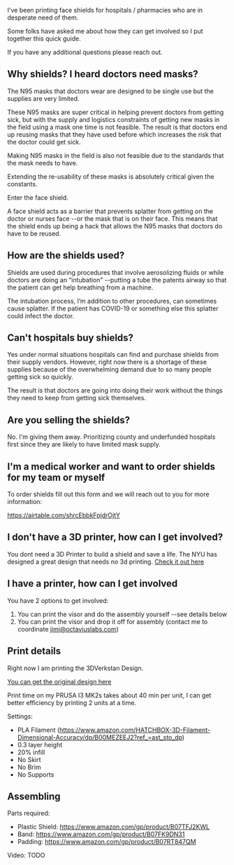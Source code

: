 I've been printing face shields for hospitals / pharmacies who are in desperate need of them.

Some folks have asked me about how they can get involved so I put together this quick guide.

If you have any additional questions please reach out.

## Why shields? I heard doctors need masks?
The N95 masks that doctors wear are designed to be single use but the supplies are very limited.

These N95 masks are super critical in helping prevent doctors from getting sick, but with the supply and logistics constraints of getting new masks in the field using a mask one time is not feasible. The result is that doctors end up reusing masks that they have used before which increases the risk that the doctor could get sick.

Making N95 masks in the field is also not feasible due to the standards that the mask needs to have.

Extending the re-usability of these masks is absolutely critical given the constants.

Enter the face shield.

A face shield acts as a barrier that prevents splatter from getting on the doctor or nurses face --or the mask that is on their face. This means that the shield ends up being a hack that allows the N95 masks that doctors do have to be reused.

## How are the shields used?

Shields are used during procedures that involve aerosolizing fluids or while doctors are doing  an “intubation" --putting a tube the patents airway so that the patient can get help breathing from a machine.

The intubation process, I’m addition to other procedures, can sometimes cause splatter. If the patient has COVID-19 or something else this splatter could infect the doctor.

## Can't hospitals buy shields?

Yes under normal situations hospitals can find and purchase shields from their supply vendors. However, right now there is a shortage of these supplies because of the overwhelming demand due to so many people getting sick so quickly.

The result is that doctors are going into doing their work without the things they need to keep from getting sick themselves.

## Are you selling the shields?
No. I'm giving them away. Prioritizing county and underfunded hospitals first since they are likely to have limited mask supply.

## I'm a medical worker and want to order shields for my team or myself
To order shields fill out this form and we will reach out to you for more information:

https://airtable.com/shrcEbbkFpjdrOjtY


## I don't have a 3D printer, how can I get involved?
You dont need a 3D Printer to build a shield and save a life. The NYU has designed a great design that needs no 3d printing. [Check it out here](https://open-face-website.now.sh/) 

## I have a printer, how can I get involved

You have 2 options to get involved:
1. You can print the visor and do the assembly yourself --see details below
2. You can print the visor and drop it off for assembly (contact me to coordinate jimi@octaviuslabs.com)

## Print details

Right now I am printing the 3DVerkstan Design.

[You can get the original design here](https://3dverkstan.se/protective-visor/protective-visor-versions/)

Print time on my PRUSA I3 MK2s takes about 40 min per unit, I can get better efficiency by printing 2 units at a time.

Settings:
- PLA Filament (https://www.amazon.com/HATCHBOX-3D-Filament-Dimensional-Accuracy/dp/B00MEZEEJ2?ref_=ast_sto_dp)
- 0.3 layer height
- 20% infill
- No Skirt
- No Brim
- No Supports

## Assembling
Parts required:
- Plastic Shield: https://www.amazon.com/gp/product/B07TFJ2KWL
- Band: https://www.amazon.com/gp/product/B07FK9DN31
- Padding: https://www.amazon.com/gp/product/B07RT847QM

Video:
TODO
